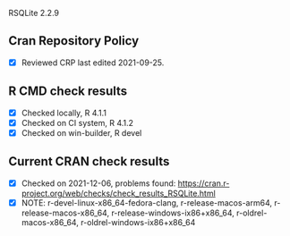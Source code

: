 RSQLite 2.2.9

## Cran Repository Policy

- [x] Reviewed CRP last edited 2021-09-25.

## R CMD check results

- [x] Checked locally, R 4.1.1
- [x] Checked on CI system, R 4.1.2
- [x] Checked on win-builder, R devel

## Current CRAN check results

- [x] Checked on 2021-12-06, problems found: https://cran.r-project.org/web/checks/check_results_RSQLite.html
- [x] NOTE: r-devel-linux-x86_64-fedora-clang, r-release-macos-arm64, r-release-macos-x86_64, r-release-windows-ix86+x86_64, r-oldrel-macos-x86_64, r-oldrel-windows-ix86+x86_64
